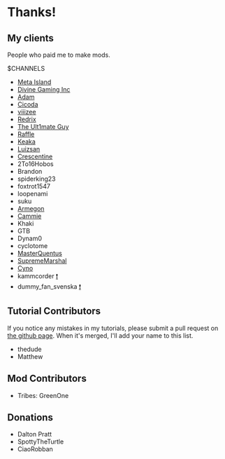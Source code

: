 # Thanks!

## My clients

People who paid me to make mods. 

\$CHANNELS

- [Meta Island](https://meta-island.io)
- [Divine Gaming Inc](http://divine-gaming.com/)
- [Adam](https://www.curseforge.com/members/adam98991/projects)
- [Cicoda](https://www.curseforge.com/members/cicoda/projects)
- [viiizee](https://www.curseforge.com/members/shmoopsie/projects)
- [Redrix](https://www.curseforge.com/members/redrixttv/projects)
- [The Ult1mate Guy](https://www.curseforge.com/members/theu1t1mateguy/projects)
- [Raffle](https://www.curseforge.com/members/raffle0/projects)
- [Keaka](https://discord.gg/uUwCwZFR6v)
- [Luizsan](https://www.curseforge.com/members/luizsanq/projects)
- [Crescentine](https://www.curseforge.com/members/crescprince/projects)
- 2To16Hobos
- Brandon
- spiderking23
- foxtrot1547
- loopenami
- suku
- [Armegon](https://www.youtube.com/Armegon)
- [Cammie](https://github.com/CammiePone)
- Khaki
- GTB
- Dynam0
- cyclotome
- [MasterQuentus](https://github.com/MasterQuentus)
- [SupremeMarshal](https://github.com/SupremeMarshal)
- [Cyno](https://github.com/CYNO-MC)
- kammcorder [❗️](/bad-clients)
- dummy_fan_svenska [❗️](/bad-clients)

## Tutorial Contributors 

If you notice any mistakes in my tutorials, please submit a pull request on [the github page](https://github.com/LukeGrahamLandryMC/modding-tutorials). When it's merged, I'll add your name to this list. 

- thedude
- Matthew

## Mod Contributors 

- Tribes: GreenOne

## Donations

- Dalton Pratt
- SpottyTheTurtle
- CiaoRobban

